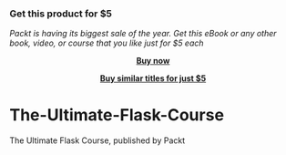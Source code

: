 
### Get this product for $5

<i>Packt is having its biggest sale of the year. Get this eBook or any other book, video, or course that you like just for $5 each</i>


<b><p align='center'>[Buy now](https://packt.link/9781839219924)</p></b>


<b><p align='center'>[Buy similar titles for just $5](https://subscription.packtpub.com/search)</p></b>


# The-Ultimate-Flask-Course
The Ultimate Flask Course, published by Packt
